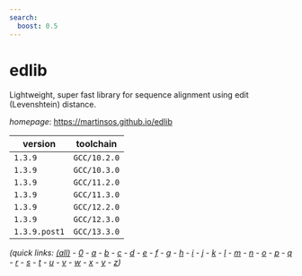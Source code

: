 ```yaml
---
search:
  boost: 0.5
---
```

# edlib

Lightweight, super fast library for sequence alignment using edit (Levenshtein) distance.

*homepage*: <https://martinsos.github.io/edlib>

version | toolchain
--------|----------
``1.3.9`` | ``GCC/10.2.0``
``1.3.9`` | ``GCC/10.3.0``
``1.3.9`` | ``GCC/11.2.0``
``1.3.9`` | ``GCC/11.3.0``
``1.3.9`` | ``GCC/12.2.0``
``1.3.9`` | ``GCC/12.3.0``
``1.3.9.post1`` | ``GCC/13.3.0``


*(quick links: [(all)](../index.md) - [0](../0/index.md) - [a](../a/index.md) - [b](../b/index.md) - [c](../c/index.md) - [d](../d/index.md) - [e](../e/index.md) - [f](../f/index.md) - [g](../g/index.md) - [h](../h/index.md) - [i](../i/index.md) - [j](../j/index.md) - [k](../k/index.md) - [l](../l/index.md) - [m](../m/index.md) - [n](../n/index.md) - [o](../o/index.md) - [p](../p/index.md) - [q](../q/index.md) - [r](../r/index.md) - [s](../s/index.md) - [t](../t/index.md) - [u](../u/index.md) - [v](../v/index.md) - [w](../w/index.md) - [x](../x/index.md) - [y](../y/index.md) - [z](../z/index.md))*

